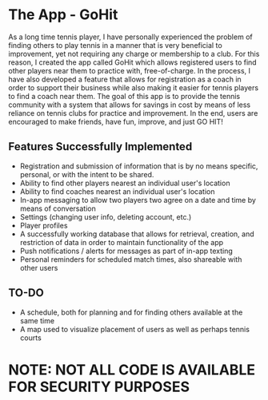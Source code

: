 # The App - GoHit
 As a long time tennis player, I have personally experienced the problem of finding others to play tennis in a manner that is very beneficial to improvement, yet not requiring any charge or membership to a club. For this reason, I created the app called GoHit which allows registered users to find other players near them to practice with, free-of-charge. In the process, I have also developed a feature that allows for registration as a coach in order to support their business while also making it easier for tennis players to find a coach near them. The goal of this app is to provide the tennis community with a system that allows for savings in cost by means of less reliance on tennis clubs for practice and improvement. In the end, users are encouraged to make friends, have fun, improve, and just GO HIT!

## Features Successfully Implemented
- Registration and submission of information that is by no means specific, personal, or with the intent to be shared.
- Ability to find other players nearest an individual user's location
- Ability to find coaches nearest an individual user's location
- In-app messaging to allow two players two agree on a date and time by means of conversation
- Settings (changing user info, deleting account, etc.)
- Player profiles
- A successfully working database that allows for retrieval, creation, and restriction of data in order to maintain functionality of the app
- Push notifications / alerts for messages as part of in-app texting
- Personal reminders for scheduled match times, also shareable with other users
## TO-DO
- A schedule, both for planning and for finding others available at the same time
- A map used to visualize placement of users as well as perhaps tennis courts
# NOTE: NOT ALL CODE IS AVAILABLE FOR SECURITY PURPOSES
